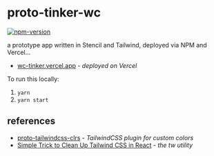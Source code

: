 # proto-tinker-wc

[![npm-version](https://badge.fury.io/js/proto-tinker-wc.svg)](//npmjs.com/package/proto-tinker-wc)

a prototype app written in Stencil and Tailwind, deployed via NPM and Vercel...

- [wc-tinker.vercel.app][wc-tinker] - _deployed on Vercel_

To run this locally:

1. `yarn`
2. `yarn start`

## references

- [proto-tailwindcss-clrs][clrs-tw] - _TailwindCSS plugin for custom colors_
- [Simple Trick to Clean Up Tailwind CSS in React][tw-trick] - _the tw utility_



[wc-tinker]: https://wc-tinker.vercel.app
[clrs-tw]: https://github.com/eswat2/proto-tailwindcss-clrs
[tw-trick]: https://www.skies.dev/tailwind-react-trick

